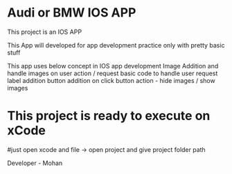 # Audi or BMW IOS APP
This project is an IOS APP 

This App will developed for app development practice only with pretty basic stuff

This app uses below concept in IOS app development 
Image Addition and handle images on user action / request
basic code to handle user request
label addition 
button addition 
on click button action - hide images / show images 

# This project is ready to execute on xCode 
#just open xcode and file -> open project and give project folder path 

 Developer - Mohan
